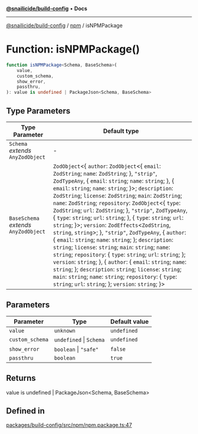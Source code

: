 [**@snailicide/build-config**](../../README.md) • **Docs**

---

[@snailicide/build-config](../../README.md) / [npm](../README.md) / isNPMPackage

# Function: isNPMPackage()

```ts
function isNPMPackage<Schema, BaseSchema>(
    value,
    custom_schema,
    show_error,
    passthru,
): value is undefined | PackageJson<Schema, BaseSchema>
```

## Type Parameters

| Type Parameter | Default type |
| --- | --- |
| `Schema` _extends_ `AnyZodObject` | - |
| `BaseSchema` _extends_ `AnyZodObject` | `ZodObject`\<\{ `author`: `ZodObject`\<\{ `email`: `ZodString`; `name`: `ZodString`; \}, `"strip"`, `ZodTypeAny`, \{ `email`: `string`; `name`: `string`; \}, \{ `email`: `string`; `name`: `string`; \}\>; `description`: `ZodString`; `license`: `ZodString`; `main`: `ZodString`; `name`: `ZodString`; `repository`: `ZodObject`\<\{ `type`: `ZodString`; `url`: `ZodString`; \}, `"strip"`, `ZodTypeAny`, \{ `type`: `string`; `url`: `string`; \}, \{ `type`: `string`; `url`: `string`; \}\>; `version`: `ZodEffects`\<`ZodString`, `string`, `string`\>; \}, `"strip"`, `ZodTypeAny`, \{ `author`: \{ `email`: `string`; `name`: `string`; \}; `description`: `string`; `license`: `string`; `main`: `string`; `name`: `string`; `repository`: \{ `type`: `string`; `url`: `string`; \}; `version`: `string`; \}, \{ `author`: \{ `email`: `string`; `name`: `string`; \}; `description`: `string`; `license`: `string`; `main`: `string`; `name`: `string`; `repository`: \{ `type`: `string`; `url`: `string`; \}; `version`: `string`; \}\> |

## Parameters

| Parameter       | Type                    | Default value |
| --------------- | ----------------------- | ------------- |
| `value`         | `unknown`               | `undefined`   |
| `custom_schema` | `undefined` \| `Schema` | `undefined`   |
| `show_error`    | `boolean` \| `"safe"`   | `false`       |
| `passthru`      | `boolean`               | `true`        |

## Returns

value is undefined \| PackageJson\<Schema, BaseSchema\>

## Defined in

[packages/build-config/src/npm/npm.package.ts:47](https://github.com/gbtunney/snailicide-monorepo/blob/000ebd5e5e0a4dc99abffd69e23184713d3a934a/packages/build-config/src/npm/npm.package.ts#L47)
